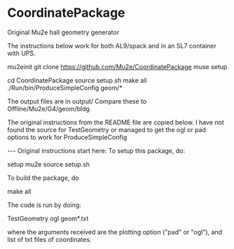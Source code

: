 # CoordinatePackage
Original Mu2e hall geometry generator

The instructions below work for both AL9/spack and
in an SL7 container with UPS.


mu2einit
git clone https://github.com/Mu2e/CoordinatePackage
muse setup

cd CoordinatePackage
source setup.sh
make all
./Run/bin/ProduceSimpleConfig geom/*

The output files are in output/
Compare these to Offline/Mu2e/G4/geom/bldg.


The original instructions from the README file are copied below.
I have not found the source for TestGeometry or managed to get
the ogl or pad options to work for ProduceSimpleConfig

--- Original instructions start here:
To setup this package, do:

  setup mu2e
  source setup.sh

To build the package, do

  make all

The code is run by doing:

  TestGeometry ogl geom*.txt

where the arguments received are the plotting option ("pad" or "ogl"),
and list of txt files of coordinates.


